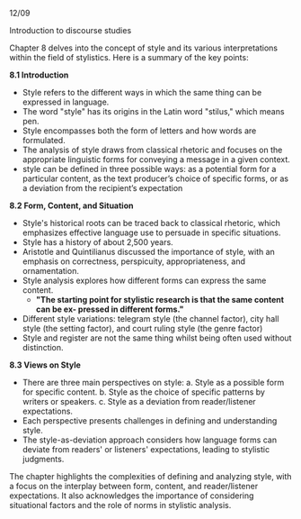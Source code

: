 12/09



Introduction to discourse studies

Chapter 8 delves into the concept of style and its various interpretations within the field of stylistics. Here is a summary of the key points:

**8.1 Introduction**

- Style refers to the different ways in which the same thing can be expressed in language.
- The word "style" has its origins in the Latin word "stilus," which means pen.
- Style encompasses both the form of letters and how words are formulated.
- The analysis of style draws from classical rhetoric and focuses on the appropriate linguistic forms for conveying a message in a given context.
-  style can be defined in three possible ways: 
		as a potential form for a particular content,
		as the text producer’s choice of specific forms, 
		or as a deviation from the recipient’s expectation


**8.2 Form, Content, and Situation**

- Style's historical roots can be traced back to classical rhetoric, which emphasizes effective language use to persuade in specific situations.
- Style has a history of about 2,500 years.
- Aristotle and Quintilianus discussed the importance of style, with an emphasis on correctness, perspicuity, appropriateness, and ornamentation.
- Style analysis explores how different forms can express the same content.
	- **"The starting point for stylistic research is that the same content can be ex- pressed in different forms."**
- Different style variations: telegram style (the channel factor), city hall style (the setting factor), and court ruling style (the genre factor)
- Style and register are not the same thing whilst being often used without distinction.

**8.3 Views on Style**

- There are three main perspectives on style: a. Style as a possible form for specific content. b. Style as the choice of specific patterns by writers or speakers. c. Style as a deviation from reader/listener expectations.
- Each perspective presents challenges in defining and understanding style.
- The style-as-deviation approach considers how language forms can deviate from readers' or listeners' expectations, leading to stylistic judgments.

The chapter highlights the complexities of defining and analyzing style, with a focus on the interplay between form, content, and reader/listener expectations. It also acknowledges the importance of considering situational factors and the role of norms in stylistic analysis.





